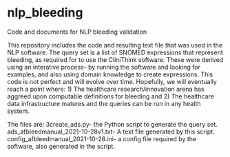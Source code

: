 # nlp_bleeding
Code and documents for NLP bleeding validation

This repository includes the code and resulting text file that was used in the NLP software. The query set is a list of SNOMED expressions that represent bleeding, as required for to use the CliniThink software. These were derived using an interative process- by running the software and looking for examples, and also using domain knowledge to create expressions. This code is not perfect and will evolve over time. Hopefully, we will eventually reach a point where: 1) The healthcare research/innovation arena has aggreed upon computable definitions for bleeding and 2) The healthcare data infrastructure matures and the queries can be run in any health system.

The files are:
3create_ads.py- the Python script to generate the query set.
ads_afbleedmanual_2021-10-28v1.txt- A text file generated by this script.
config_afbleedmanual_2021-10-28.ini- a config file required by the software, also generated in the script.
